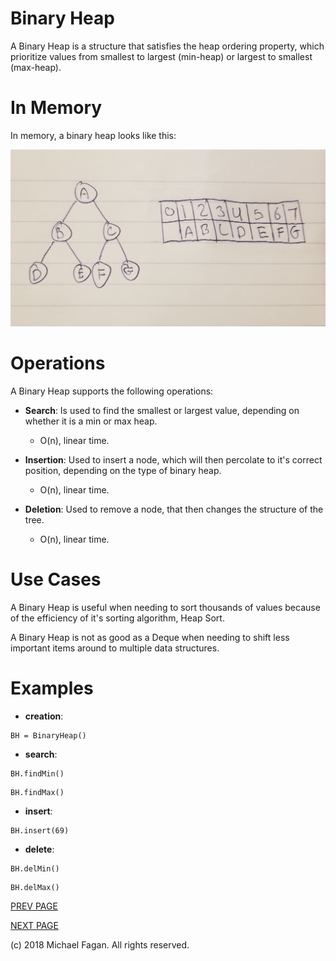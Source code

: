 # Binary Heap

A Binary Heap is a structure that satisfies the heap ordering property, which prioritize values from smallest to largest (min-heap) or largest to smallest (max-heap).

# In Memory

In memory, a binary heap looks like this:

![Image of Binary Heap in Memory](images/binaryheap.jpg)

# Operations

A Binary Heap supports the following operations:

* **Search**: Is used to find the smallest or largest value, depending on whether it is a min or max heap.
  * O(n), linear time. 

* **Insertion**: Used to insert a node, which will then percolate to it's correct position, depending on the type of binary heap.
  * O(n), linear time. 

* **Deletion**: Used to remove a node, that then changes the structure of the tree.
  * O(n), linear time.  

# Use Cases

A Binary Heap is useful when needing to sort thousands of values because of the efficiency of it's sorting algorithm, Heap Sort.

A Binary Heap is not as good as a Deque when needing to shift less important items around to multiple data structures.
# Examples

* **creation**:

~~~
BH = BinaryHeap()
~~~

* **search**:

~~~
BH.findMin()
~~~

~~~
BH.findMax()
~~~

* **insert**:

~~~
BH.insert(69)
~~~

* **delete**:

~~~
BH.delMin()
~~~

~~~
BH.delMax()
~~~

[PREV PAGE](graph.md)

[NEXT PAGE](queue.md)

(c) 2018 Michael Fagan. All rights reserved.
